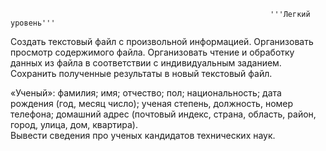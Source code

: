                                                               '''Легкий уровень'''
Создать текстовый файл с произвольной информацией. Организовать  просмотр содержимого файла. 
Организовать чтение и обработку данных из файла в соответствии с индивидуальным заданием. Сохранить полученные результаты в новый текстовый файл.

  «Ученый»: фамилия; имя; отчество; пол; национальность; дата рождения (год, месяц число); 
ученая степень, должность, номер телефона; домашний адрес (почтовый индекс, страна, область, район, город, улица, дом, квартира).  
Вывести сведения про ученых кандидатов технических наук.

